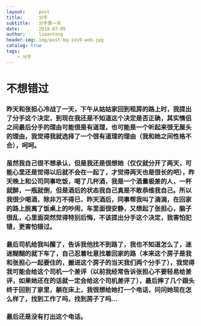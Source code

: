 ```yaml
---
layout:     post
title:      分手
subtitle:   分手第一天
date:       2018-07-05
author:     limantang
header-img: img/post-bg-ios9-web.jpg
catalog: true
tags:
    - 分手
---
```


# 不想错过
### 昨天和张担心冷战了一天，下午从姑姑家回到租房的路上时，我提出了分手这个决定，到现在我还是不知道这个决定是否正确，其实情侣之间最后分手的理由可能很是有道理，也可能是一个听起来很无厘头的理由，我觉得我就选择了一个很有道理的理由（我和她之间性格不合），呵呵。
### 虽然我自己很不想承认，但是我还是很想她（仅仅就分开了两天，可能心里还是觉得以后就不会在一起了，才觉得两天也是很长的吧），昨天晚上和公司同事吃饭，喝了几杯酒，我是一个酒量极差的人，一杯就醉，一瓶就倒，但是酒后的状态我自己真是不敢恭维我自己。所以我很少喝酒，除非万不得已，昨天酒后，同事帮我叫了滴滴，在回家的路上脱离了饭桌上的吵闹，车里面很安静，又想起了张担心，脑子很乱，心里面突然觉得特别后悔，不该提出分手这个决定，我害怕犯错，更害怕错过。
### 最后司机给我叫醒了，告诉我他找不到路了，我也不知道怎么了，迷迷糊糊的就下车了，自己忍着吐意找着回家的路（本来这个房子是我和张担心一起要住的，搬进这个房子的当天我们两个分手了），我觉得我可能会给这个司机一个差评（以前我经常告诉张担心不要轻易给差评，如果她还在的话就一定会给这个司机差评了），最后摔了几个跟头终于回到了家里，躺在床上，我很想给她打一个电话，问问她现在怎么样了，找到工作了吗，找到房子了吗...
### 最后还是没有打出这个电话。